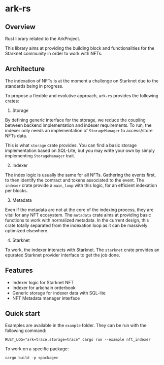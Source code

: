 # ark-rs

## Overview
Rust library related to the ArkProject.

This library aims at providing the building block
and functionalities for the Starknet community in
order to work with NFTs.

## Architecture

The indexation of NFTs is at the moment a challenge on Starknet
due to the standards being in progress.

To propose a flexible and evolutive approach, `ark-rs` provides
the following crates:

1. Storage

By defining generic interface for the storage, we reduce the coupling
between backend implementation and indexer requirements.
To run, the indexer only needs an implementation of `StorageManager` to
access/store NFTs data.

This is what `storage` crate provides. You can find a basic storage implementation based on SQL-Lite,
but you may write your own by simply implementing `StorageManager` trait.

2. Indexer

The index logic is usually the same for all NFTs. Gathering the events first,
to then identify the contract and tokens associated to the event.
The `indexer` crate provide a `main_loop` with this logic, for an efficient
indexation per blocks.

3. Metadata

Even if the metadata are not at the core of the indexing process, they are
vital for any NFT ecosystem.
The `metadata` crate aims at providing basic functions to work with normalized metadata.
In the current design, this crate totally separated from the indexation loop as it can be massively optimized elsewhere.

4. Starknet

To work, the indexer interacts with Starknet. The `starknet` crate provides
an epurated Starknet provider interface to get the job done.

## Features

- Indexer logic for Starknet NFT
- Indexer for arkchain orderbook
- Generic storage for indexer data with SQL-lite
- NFT Metadata manager interface

## Quick start

Examples are available in the `example` folder.
They can be run with the following command:
```
RUST_LOG="ark=trace,storage=trace" cargo run --example nft_indexer
```

To work on a specific package:
```
cargo build -p <package>
```
